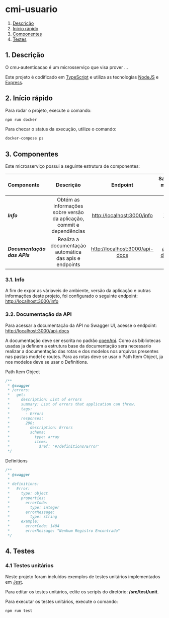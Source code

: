 # cmi-usuario

1. [Descrição](#1-descrição)
2. [Início rápido](#2-início-rápido)
3. [Componentes](#3-componentes)
4. [Testes](#4-testes)


## 1. Descrição

O cmu-autenticacao é um microsserviço que visa prover ...

Este projeto é codificado em [TypeScript](<https://www.typescriptlang.org/docs/home.html>) e utiliza as tecnologias [NodeJS](<https://pt.wikipedia.org/wiki/Node.js>) e [Express](https://expressjs.com/pt-br/).


## 2. Início rápido

Para rodar o projeto, execute o comando:

``` bash
npm run docker
```

Para checar o status da execução, utilize o comando:

``` bash
docker-compose ps
```

## 3. Componentes

Este microsserviço possui a seguinte estrutura de componentes:

| Componente                 | Descrição             | Endpoint                | Saiba mais em |
| :---                   | :----:                | :----:                   | ---:         |
| **_Info_**                   | Obtém as informações sobre versão da aplicação, commit e dependências            | <http://localhost:3000/info>             | [info](#31-info) |
| **_Documentação das APIs_**  | Realiza a documentação automática das apis e endpoints        | <http://localhost:3000/api-docs> | [api-docs](#32-documentação-da-api)     |


### 3.1. Info

A fim de expor as váriaveis de ambiente, versão da aplicação e outras informações deste projeto, foi configurado o seguinte endpoint: <http://localhost:3000/info>


### 3.2. Documentação da API

Para acessar a documentação da API no Swagger UI, acesse o endpoint: <http://localhost:3000/api-docs>

A documentação deve ser escrita no padrão [openApi](https://swagger.io/specification/).
Como as bibliotecas usadas ja definem a estrutura base da documentação sera necessario realizar a documentação das rotas e dos modelos nos arquivos presentes nas pastas model e routes.
Para as rotas deve se usar o Path Item Object, ja nos modelos deve se usar o Definitions.

Path Item Object

```ts
/**
 * @swagger
 * /errors:
 *   get:
 *     description: List of errors
 *     summary: List of errors that application can throw.
 *     tags:
 *       - Errors
 *     responses:
 *       200:
 *         description: Errors
 *         schema:
 *           type: array
 *           items:
 *             $ref: '#/definitions/Error'
 */
```

Definitions

```ts
/**
 * @swagger
 *
 * definitions:
 *   Error:
 *     type: object
 *     properties:
 *       errorCode:
 *         type: integer
 *       errorMessage:
 *         type: string
 *     example:
 *       errorCode: 1404
 *       errorMessage: "Nenhum Registro Encontrado"
 */
```

## 4. Testes

### 4.1 Testes unitários

Neste projeto foram incluídos exemplos de testes unitários implementados em [Jest](<https://jestjs.io/docs/en/getting-started>).

Para editar os testes unitários, edite os scripts do diretório: **/src/test/unit**.

Para executar os testes unitários, execute o comando:

``` bash
npm run test
```
